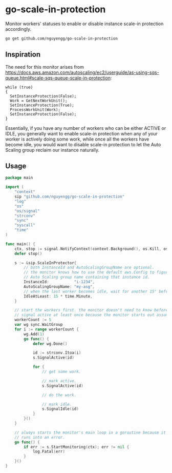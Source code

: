 # go-scale-in-protection

Monitor workers' statuses to enable or disable instance scale-in protection accordingly.

```bash
go get github.com/nguyengg/go-scale-in-protection
```

## Inspiration

The need for this monitor arises
from https://docs.aws.amazon.com/autoscaling/ec2/userguide/as-using-sqs-queue.html#scale-sqs-queue-scale-in-protection:

```
while (true)
{
  SetInstanceProtection(False);
  Work = GetNextWorkUnit();
  SetInstanceProtection(True);
  ProcessWorkUnit(Work);
  SetInstanceProtection(False);
}
```

Essentially, if you have any number of workers who can be either ACTIVE or IDLE, you generally want to enable scale-in
protection when any of your worker is actively doing some work, while once all the workers have become idle, you would
want to disable scale-in protection to let the Auto Scaling group reclaim our instance naturally.

## Usage

```go
package main

import (
	"context"
	sip "github.com/nguyengg/go-scale-in-protection"
	"log"
	"os"
	"os/signal"
	"strconv"
	"sync"
	"syscall"
	"time"
)

func main() {
	ctx, stop := signal.NotifyContext(context.Background(), os.Kill, os.Interrupt, syscall.SIGTERM)
	defer stop()

	s := &sip.ScaleInProtector{
		// both InstanceId and AutoScalingGroupName are optional.
		// the monitor knows how to use the default aws.Config to figure out its own instance Id (via IMDSv2) and the
		// Auto Scaling group name containing that instance id.
		InstanceId:           "i-1234",
		AutoScalingGroupName: "my-asg",
		// when the last worker becomes idle, wait for another 15" before marking the instance as safe to terminate.
		IdleAtLeast: 15 * time.Minute,
	}

	// start the workers first. the monitor doesn't need to know beforehand how many workers are there but you should
	// signal active at least once because the monitor starts out assuming all workers are idle.
	workerCount := 5
	var wg sync.WaitGroup
	for i := range workerCount {
		wg.Add(1)
		go func() {
			defer wg.Done()

			id := strconv.Itoa(i)
			s.SignalActive(id)

			for {
				// get some work.

				// mark active.
				s.SignalActive(id)

				// do the work.

				// mark idle.
				s.SignalIdle(id)
			}
		}()
	}

	// always starts the monitor's main loop in a goroutine because it doesn't return until context is cancelled, or it
	// runs into an error.
	go func() {
		if err := s.StartMonitoring(ctx); err != nil {
			log.Fatal(err)
		}
	}()
}
```
